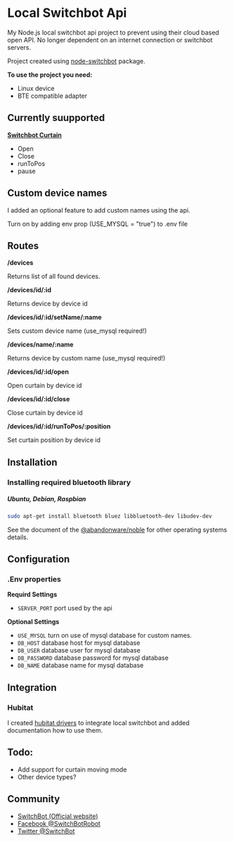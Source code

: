 # Local Switchbot Api

My Node.js local switchbot api project to prevent using their cloud based open API. No longer dependent on an internet connection or switchbot servers.

Project created using [node-switchbot](https://www.npmjs.com/package/node-switchbot) package.

**To use the project you need:**
- Linux device
- BTE compatible adapter

## Currently suupported
**[Switchbot Curtain](https://www.switch-bot.com/products/switchbot-curtain)**
- Open
- Close
- runToPos
- pause

## Custom device names
I added an optional feature to add custom names using the api.

Turn on by adding env prop (USE_MYSQL = "true") to .env file

## Routes

**/devices**

Returns list of all found devices.

**/devices/id/:id**

Returns device by device id

**/devices/id/:id/setName/:name**

Sets custom device name (use_mysql required!)

**/devices/name/:name**

Returns device by custom name (use_mysql required!)

**/devices/id/:id/open**

Open curtain by device id

**/devices/id/:id/close**

Close curtain by device id

**/devices/id/:id/runToPos/:position**

Set curtain position by device id

## Installation
### Installing required bluetooth library
##### Ubuntu, Debian, Raspbian
```sh
sudo apt-get install bluetooth bluez libbluetooth-dev libudev-dev
```
See the document of the [@abandonware/noble](https://github.com/abandonware/noble#readme) for other operating systems details.

## Configuration
### .Env properties
**Requird Settings**
- `SERVER_PORT` port used by the api

**Optional Settings**
- `USE_MYSQL` turn on use of mysql database for custom names.
- `DB_HOST` database host for mysql database
- `DB_USER` database user for mysql database
- `DB_PASSWORD` database password for mysql database
- `DB_NAME` database name for mysql database

## Integration
### Hubitat
I created [hubitat drivers](https://github.com/Yinzy00/hubitat-local-switchbot) to integrate local switchbot and added documentation how to use them.

## Todo:

- Add support for curtain moving mode
- Other device types?

## Community

* [SwitchBot (Official website)](https://www.switch-bot.com/)
* [Facebook @SwitchBotRobot](https://www.facebook.com/SwitchBotRobot/) 
* [Twitter @SwitchBot](https://twitter.com/switchbot) 

